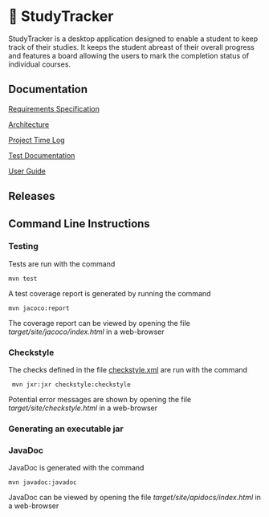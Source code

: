 # 🍊 StudyTracker

StudyTracker is a desktop application designed to enable a student to keep track of their studies. It keeps the student abreast of their overall progress and features a board allowing the users to mark the completion status of individual courses.

## Documentation

[Requirements Specification](https://github.com/Nurou/ot-harjoitustyo/blob/master/studyTracker/documentation/requirements-specification.md)

[Architecture](https://github.com/Nurou/ot-harjoitustyo/blob/master/studyTracker/documentation/architecture.md)

[Project Time Log](https://github.com/Nurou/ot-harjoitustyo/blob/master/studyTracker/documentation/project-log.md)

[Test Documentation](https://github.com/Nurou/ot-harjoitustyo/blob/master/studyTracker/documentation/test-documentation.md)

[User Guide](https://github.com/Nurou/ot-harjoitustyo/blob/master/studyTracker/documentation/user-guide.md)

## Releases

## Command Line Instructions

### Testing

Tests are run with the command

```
mvn test
```

A test coverage report is generated by running the command

```
mvn jacoco:report
```

The coverage report can be viewed by opening the file _target/site/jacoco/index.html_ in a web-browser

### Checkstyle

The checks defined in the file [checkstyle.xml]() are run with the command

```
 mvn jxr:jxr checkstyle:checkstyle
```

Potential error messages are shown by opening the file _target/site/checkstyle.html_ in a web-browser

### Generating an executable jar



### JavaDoc

JavaDoc is generated with the command

```
mvn javadoc:javadoc
```

JavaDoc can be viewed by opening the file _target/site/apidocs/index.html_ in a web-browser
